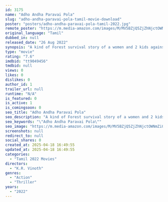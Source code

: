 ```yaml
---
id: 3175
name: "Adho Andha Paravai Pola"
slug: "adho-andha-paravai-pola-tamil-movie-download"
poster: "posters/adho-andha-paravai-pola-tamil-2022.jpg"
remote_poster: "https://m.media-amazon.com/images/M/MV5BZjQ5ZjZhNjctOWNmZi00OTQ3LWI5ZDMtYTk5Y2I3NTQ0MTI2XkEyXkFqcGdeQXVyOTk3NTc2MzE@._V1_SX300.jpg"
original_language: "Tamil"
dubbed_in: null
released_date: "26 Aug 2022"
synopsis: "A kind of Forest survival story of a women and 2 kids against some antagonists."
type: "movie"
rating: "7.6"
imdbid: "tt9049456"
tmdbid: null
views: 0
likes: 0
dislikes: 0
author_id: 1
trailer_url: null
runtime: "N/A"
is_featured: 0
is_active: 1
is_comingsoon: 0
seo_title: "Adho Andha Paravai Pola"
seo_description: "A kind of Forest survival story of a women and 2 kids against some antagonists."
seo_keywords: "\"Adho Andha Paravai Pola\""
seo_image: "https://m.media-amazon.com/images/M/MV5BZjQ5ZjZhNjctOWNmZi00OTQ3LWI5ZDMtYTk5Y2I3NTQ0MTI2XkEyXkFqcGdeQXVyOTk3NTc2MzE@._V1_SX300.jpg"
screenshots: null
redirect_to: null
social_shares: 0
created_at: 2025-04-18 16:49:55
updated_at: 2025-04-18 16:49:55
categories:
  - "Tamil 2022 Movies"
directors:
  - "K.R. Vinoth"
genres:
  - "Action"
  - "Thriller"
years:
  - "2022"
---
```

